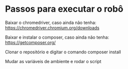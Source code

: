 # Passos para executar o robô

Baixar o chromedriver, caso ainda não tenha:<br>
https://chromedriver.chromium.org/downloads

Baixar e instalar o composer, caso ainda não tenha:<br>
https://getcomposer.org/

Clonar o repositório e digitar o comando composer install

Mudar as variáveis de ambiente e rodar o script
